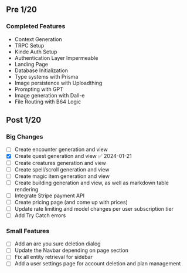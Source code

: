## Pre 1/20
### Completed Features
- Context Generation
- TRPC Setup
- Kinde Auth Setup
- Authentication Layer Impermeable
- Landing Page
- Database Initialization
- Type systems with Prisma
- Image persistence with Uploadthing
- Prompting with GPT
- Image generation with Dall-e
- File Routing with B64 Logic

## Post 1/20
### Big Changes
 - [ ] Create encounter generation and view
 - [x] Create quest generation and view ✅ 2024-01-21
 - [ ] Create creatures generation and view
 - [ ] Create spell/scroll generation and view
 - [ ] Create magic item generation and view
 - [ ] Create building generation and view, as well as markdown table rendering
 - [ ] Integrate Stripe payment API
 - [ ] Create pricing page (and come up with prices)
 - [ ] Update rate limiting and model changes per user subscription tier
 - [ ] Add Try Catch errors
### Small Features
- [ ] Add an are you sure deletion dialog
- [ ] Update the Navbar depending on page section
- [ ] Fix all entity retrieval for sidebar
- [ ] Add a user settings page for account deletion and plan management